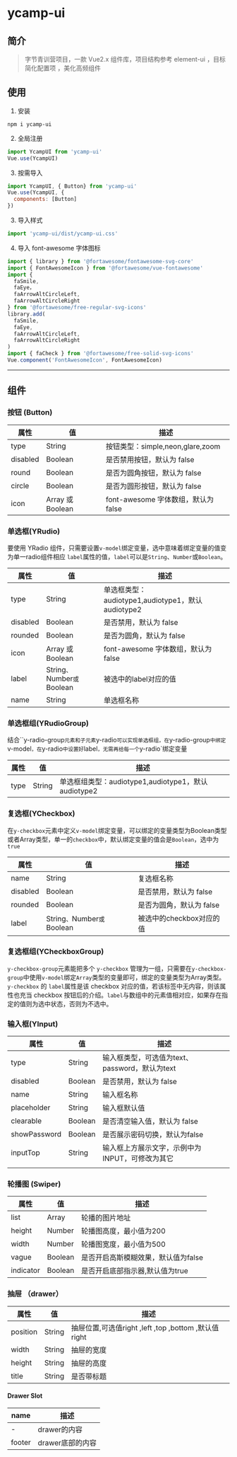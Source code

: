 # ycamp-ui

## 简介



>字节青训营项目，一款 Vue2.x 组件库，项目结构参考 element-ui ，目标简化配置项 ，美化高频组件



## 使用

1. 安装

```
npm i ycamp-ui
```

2. 全局注册

```js
import YcampUI from 'ycamp-ui'
Vue.use(YcampUI)
```

3. 按需导入

```js
import YcampUI, { Button} from 'ycamp-ui'
Vue.use(YcampUI, {
  components: [Button]
})
```

3. 导入样式

```js
import 'ycamp-ui/dist/ycamp-ui.css'
```

4. 导入 font-awesome 字体图标

```js
import { library } from '@fortawesome/fontawesome-svg-core'
import { FontAwesomeIcon } from '@fortawesome/vue-fontawesome'
import {
  faSmile,
  faEye，
  faArrowAltCircleLeft,
  faArrowAltCircleRight
} from '@fortawesome/free-regular-svg-icons'
library.add(
  faSmile,
  faEye,
  faArrowAltCircleLeft,
  faArrowAltCircleRight
)
import { faCheck } from '@fortawesome/free-solid-svg-icons'
Vue.component('FontAwesomeIcon', FontAwesomeIcon)
```



---



## 组件

### 按钮 (Button)

| 属性     | 值               | 描述                                |
| -------- | ---------------- | ----------------------------------- |
| type     | String           | 按钮类型：simple,neon,glare,zoom    |
| disabled | Boolean          | 是否禁用按钮，默认为 false          |
| round    | Boolean          | 是否为圆角按钮，默认为 false        |
| circle    | Boolean          | 是否为圆形按钮，默认为 false        |
| icon     | Array 或 Boolean | font-awesome 字体数组，默认为 false |



### 单选框(YRudio)

要使用 YRadio 组件，只需要设置`v-model`绑定变量，选中意味着绑定变量的值变为单一radio组件相应  `label`属性的值，`label`可以是`String`、`Number`或`Boolean`。

| 属性     | 值                          | 描述                                              |
| -------- | --------------------------- | ------------------------------------------------- |
| type     | String                      | 单选框类型：audiotype1,audiotype1，默认audiotype2 |
| disabled | Boolean                     | 是否禁用，默认为 false                            |
| rounded  | Boolean                     | 是否为圆角，默认为 false                          |
| icon     | Array 或 Boolean            | font-awesome 字体数组，默认为 false               |
| label    | String`、`Number`或`Boolean | 被选中的label对应的值                             |
| name     | String                      | 单选框名称                                        |



### 单选框组(YRudioGroup)

结合``y-radio-group`元素和子元素`y-radio`可以实现单选框组，在`y-radio-group`中绑定`v-model`，在`y-radio`中设置好`label`，无需再给每一个`y-radio`绑定变量

| 属性 | 值     | 描述                                                |
| ---- | ------ | --------------------------------------------------- |
| type | String | 单选框组类型：audiotype1,audiotype1，默认audiotype2 |



### 复选框(YCheckbox)

在`y-checkbox`元素中定义`v-model`绑定变量，可以绑定的变量类型为Boolean类型或者Array类型，单一的`checkbox`中，默认绑定变量的值会是`Boolean`，选中为`true`

| 属性     | 值                          | 描述                     |
| -------- | --------------------------- | ------------------------ |
| name     | String                      | 复选框名称               |
| disabled | Boolean                     | 是否禁用，默认为 false   |
| rounded  | Boolean                     | 是否为圆角，默认为 false |
| label    | String`、`Number`或`Boolean | 被选中的checkbox对应的值 |



### 复选框组(YCheckboxGroup)

`y-checkbox-group`元素能把多个 `y-checkbox`  管理为一组，只需要在`y-checkbox-group`中使用`v-model`绑定`Array`类型的变量即可，绑定的变量类型为Array类型。 `y-checkbox` 的 `label`属性是该 checkbox 对应的值，若该标签中无内容，则该属性也充当 checkbox 按钮后的介绍。`label`与数组中的元素值相对应，如果存在指定的值则为选中状态，否则为不选中。



### 输入框(YInput)

| 属性         | 值      | 描述                                            |
| ------------ | ------- | ----------------------------------------------- |
| type         | String  | 输入框类型，可选值为text、password，默认为text  |
| disabled     | Boolean | 是否禁用，默认为 false                          |
| name         | String  | 输入框名称                                      |
| placeholder  | String  | 输入框默认值                                    |
| clearable    | Boolean | 是否清空输入值，默认为 false                    |
| showPassword | Boolean | 是否展示密码切换，默认为false                   |
| inputTop     | String  | 输入框上方展示文字，示例中为INPUT，可修改为其它 |
|              |         |                                                 |



### 轮播图 (Swiper)

| 属性      | 值      | 描述                                |
| --------- | ------- | ----------------------------------- |
| list      | Array   | 轮播的图片地址                      |
| height    | Number  | 轮播图高度，最小值为200             |
| width     | Number  | 轮播图宽度，最小值为500             |
| vague     | Boolean | 是否开启高斯模糊效果，默认值为false |
| indicator | Boolean | 是否开启底部指示器,默认值为true     |



### 抽屉 （drawer）

| 属性      | 值      | 描述                                |
| --------- | ------- | ----------------------------------- |
| position      | String   | 抽屉位置,可选值right ,left ,top ,bottom ,默认值right |
| width    | String  | 抽屉的宽度             |
| height    | String  | 抽屉的高度             |
| title    | String  | 是否带标题             |

####  Drawer Slot 

| name   | 描述             |
| ------ | ---------------- |
| -      | drawer的内容     |
| footer | drawer底部的内容 |


